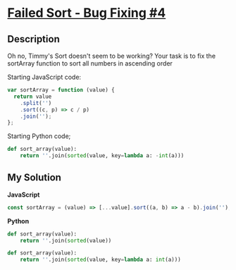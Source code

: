 # [Failed Sort - Bug Fixing #4](https://www.codewars.com/kata/55c7f90ac8025ebee1000062)

## Description

Oh no, Timmy's Sort doesn't seem to be working?
Your task is to fix the sortArray function to sort all numbers in ascending order

Starting JavaScript code:

```js
var sortArray = function (value) {
  return value
    .split('')
    .sort((c, p) => c / p)
    .join('');
};
```

Starting Python code;

```py
def sort_array(value):
    return ''.join(sorted(value, key=lambda a: -int(a)))
```

## My Solution

**JavaScript**

```js
const sortArray = (value) => [...value].sort((a, b) => a - b).join('');
```

**Python**

```py
def sort_array(value):
    return ''.join(sorted(value))
```

```py
def sort_array(value):
    return ''.join(sorted(value, key=lambda a: int(a)))
```
